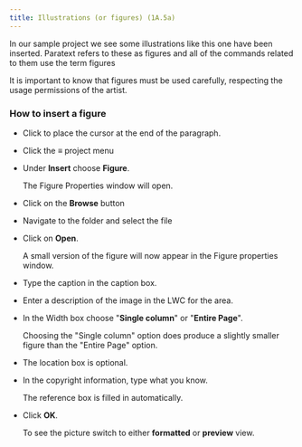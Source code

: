 ```yaml
---
title: Illustrations (or figures) (1A.5a)
---
```

In our sample project we see some illustrations like this one have been inserted. Paratext refers to these as figures and all of the commands related to them use the term figures

It is important to know that figures must be used carefully, respecting the usage permissions of the artist.

### How to insert a figure

-   Click to place the cursor at the end of the paragraph.
-   Click the ≡ project menu
-   Under **Insert** choose **Figure**.

    The Figure Properties window will open.

-   Click on the **Browse** button
-   Navigate to the folder and select the file
-   Click on **Open**.

    A small version of the figure will now appear in the Figure properties window.

-   Type the caption in the caption box.
-   Enter a description of the image in the LWC for the area.
-   In the Width box choose "**Single column**" or "**Entire Page**".

    Choosing the "Single column" option does produce a slightly smaller figure than the "Entire Page" option.

-   The location box is optional.
-   In the copyright information, type what you know.

    The reference box is filled in automatically.

-   Click **OK**.

    To see the picture switch to either **formatted** or **preview** view.
